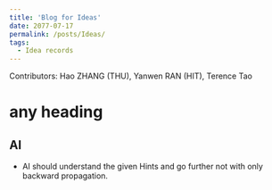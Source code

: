 ```yaml
---
title: 'Blog for Ideas'
date: 2077-07-17
permalink: /posts/Ideas/
tags:
  - Idea records
---
```


Contributors: Hao ZHANG (THU), Yanwen RAN (HIT), Terence Tao

any heading
======

AI
------
- AI should understand the given Hints and go further not with only backward propagation.
